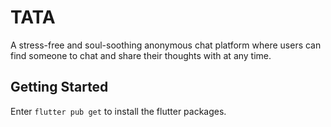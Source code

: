 # TATA

A stress-free and soul-soothing anonymous chat platform where users can find someone to chat and share their thoughts with at any time.

## Getting Started

Enter `flutter pub get` to install the flutter packages.
